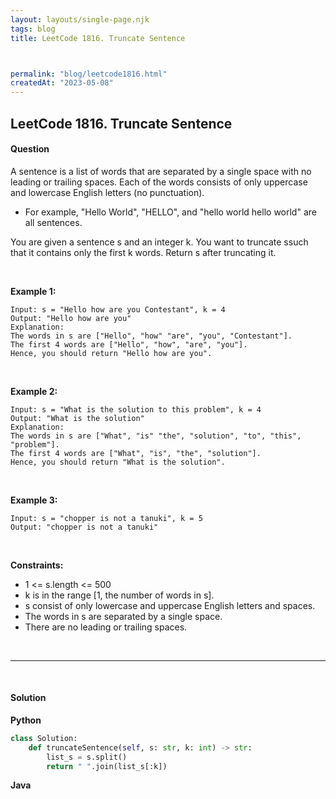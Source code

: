 ```yaml
---
layout: layouts/single-page.njk
tags: blog
title: LeetCode 1816. Truncate Sentence



permalink: "blog/leetcode1816.html"
createdAt: "2023-05-08"
---
```


## LeetCode 1816. Truncate Sentence






#### Question
A sentence is a list of words that are separated by a single space with no leading or trailing spaces. Each of the words consists of only uppercase and lowercase English letters (no punctuation).

* For example, "Hello World", "HELLO", and "hello world hello world" are all sentences.

You are given a sentence s​​​​​​ and an integer k​​​​​​. You want to truncate s​​​​​​ such that it contains only the first k​​​​​​ words. Return s​​​​​​ after truncating it.

<p>&nbsp;</p>

**Example 1:**

    Input: s = "Hello how are you Contestant", k = 4
    Output: "Hello how are you"
    Explanation:
    The words in s are ["Hello", "how" "are", "you", "Contestant"].
    The first 4 words are ["Hello", "how", "are", "you"].
    Hence, you should return "Hello how are you".

<p>&nbsp;</p>

**Example 2:**

    Input: s = "What is the solution to this problem", k = 4
    Output: "What is the solution"
    Explanation:
    The words in s are ["What", "is" "the", "solution", "to", "this", "problem"].
    The first 4 words are ["What", "is", "the", "solution"].
    Hence, you should return "What is the solution".

<p>&nbsp;</p>

**Example 3:**

    Input: s = "chopper is not a tanuki", k = 5
    Output: "chopper is not a tanuki"

<p>&nbsp;</p>


**Constraints:**


* 1 <= s.length <= 500
* k is in the range [1, the number of words in s].
* s consist of only lowercase and uppercase English letters and spaces.
* The words in s are separated by a single space.
* There are no leading or trailing spaces.




<p>&nbsp;</p>

---

<p>&nbsp;</p>  

#### Solution
**Python**
```Python
class Solution:
    def truncateSentence(self, s: str, k: int) -> str:
        list_s = s.split()
        return " ".join(list_s[:k])
```

**Java**